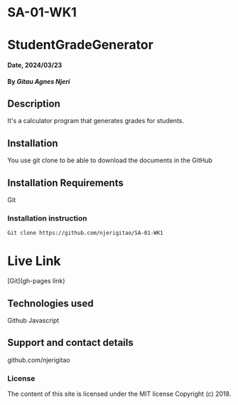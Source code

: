 # SA-01-WK1
# StudentGradeGenerator

#### Date, 2024/03/23

#### By *Gitau Agnes Njeri*

## Description
It's a calculator program that generates grades for students.

## Installation
You use git clone to be able to download the documents in the GitHub

## Installation Requirements
Git

### Installation instruction
```
Git clone https://github.com/njerigitao/SA-01-WK1

```

# Live Link
[Git](gh-pages link)

## Technologies used
Github
Javascript

## Support and contact details
github.com/njerigitao

### License
The content of this site is licensed under the MIT license
Copyright (c) 2018.
